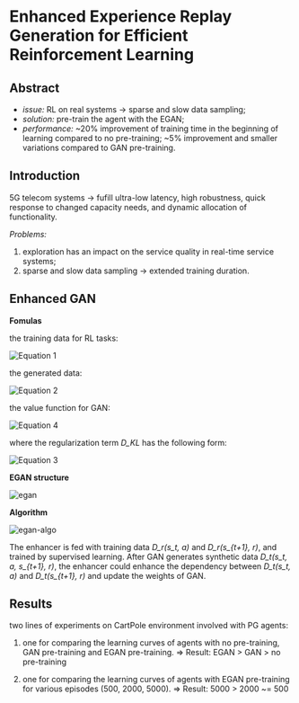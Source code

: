 # Enhanced Experience Replay Generation for Efficient Reinforcement Learning

## Abstract

- *issue:* RL on real systems -> sparse and slow data sampling;
- *solution:* pre-train the agent with the EGAN;
- *performance:* ~20% improvement of training time in the beginning of learning compared to no pre-training; ~5% improvement and smaller variations compared to GAN pre-training.

## Introduction

5G telecom systems -> fufill ultra-low latency, high robustness, quick response to changed capacity needs, and dynamic allocation of functionality.

*Problems:*

1. exploration has an impact on the service quality in real-time service systems;
2. sparse and slow data sampling -> extended training duration.

## Enhanced GAN

**Fomulas**

the training data for RL tasks:

![Equation 1](https://github.com/txzhao/Paper-Notes/blob/master/RL/fig/egan-eq1.PNG)

the generated data:

![Equation 2](https://github.com/txzhao/Paper-Notes/blob/master/RL/fig/egan-eq2.PNG)

the value function for GAN:

![Equation 4](https://github.com/txzhao/Paper-Notes/blob/master/RL/fig/egan-eq4.PNG)

where the regularization term *D\_KL* has the following form:

![Equation 3](https://github.com/txzhao/Paper-Notes/blob/master/RL/fig/egan-eq3.PNG)

**EGAN structure**

![egan](https://github.com/txzhao/Paper-Notes/blob/master/RL/fig/egan-struct.PNG)

**Algorithm**

![egan-algo](https://github.com/txzhao/Paper-Notes/blob/master/RL/fig/egan-pseudocode.PNG)

The enhancer is fed with training data *D\_r(s\_t, a)* and *D\_r(s\_{t+1}, r)*, and trained by supervised learning. After GAN generates synthetic data *D\_t(s\_t, a, s\_{t+1}, r)*, the enhancer could enhance the dependency between *D\_t(s\_t, a)* and *D\_t(s\_{t+1}, r)* and update the weights of GAN.

## Results

two lines of experiments on CartPole environment involved with PG agents: 

1. one for comparing the learning curves of agents with no pre-training, GAN pre-training and EGAN pre-training. => Result: EGAN > GAN > no pre-training

2. one for comparing the learning curves of agents with EGAN pre-training for various episodes (500, 2000, 5000). => Result: 5000 > 2000 ~= 500

